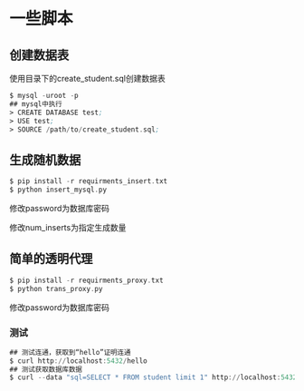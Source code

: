 # 一些脚本

## 创建数据表
使用目录下的create_student.sql创建数据表
```asm
$ mysql -uroot -p
## mysql中执行
> CREATE DATABASE test;
> USE test;
> SOURCE /path/to/create_student.sql;
```

## 生成随机数据
```asm
$ pip install -r requirments_insert.txt
$ python insert_mysql.py
```
修改password为数据库密码

修改num_inserts为指定生成数量

## 简单的透明代理
```asm
$ pip install -r requirments_proxy.txt
$ python trans_proxy.py
```
修改password为数据库密码
### 测试
```asm
## 测试连通，获取到“hello”证明连通
$ curl http://localhost:5432/hello
## 测试获取数据库数据
$ curl --data "sql=SELECT * FROM student limit 1" http://localhost:5432/admin/students
```